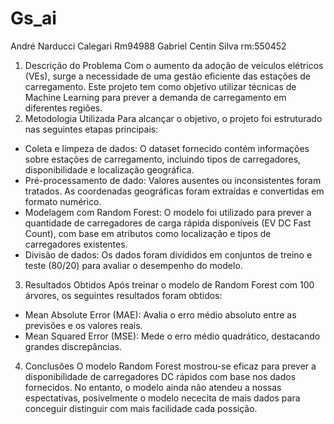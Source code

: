 # Gs_ai
André Narducci Calegari Rm94988
Gabriel Centin Silva rm:550452

1. Descrição do Problema
Com o aumento da adoção de veículos elétricos (VEs), surge a necessidade de uma gestão eficiente das estações de carregamento.
Este projeto tem como objetivo utilizar técnicas de Machine Learning para prever a demanda de carregamento em diferentes regiões.
2. Metodologia Utilizada
Para alcançar o objetivo, o projeto foi estruturado nas seguintes etapas principais:
- Coleta e limpeza de dados: O dataset fornecido contém informações sobre estações de carregamento, incluindo tipos de carregadores, disponibilidade e localização geográfica.
- Pré-processamento de dado: Valores ausentes ou inconsistentes foram tratados. As coordenadas geográficas foram extraídas e convertidas em formato numérico.
- Modelagem com Random Forest: O modelo foi utilizado para prever a quantidade de carregadores de carga rápida disponíveis (EV DC Fast Count), com base em atributos como localização e tipos de carregadores existentes.
- Divisão de dados: Os dados foram divididos em conjuntos de treino e teste (80/20) para avaliar o desempenho do modelo.
3. Resultados Obtidos
Após treinar o modelo de Random Forest com 100 árvores, os seguintes resultados foram obtidos:
- Mean Absolute Error (MAE): Avalia o erro médio absoluto entre as previsões e os valores reais.
- Mean Squared Error (MSE): Mede o erro médio quadrático, destacando grandes discrepâncias.
4. Conclusões
O modelo Random Forest mostrou-se eficaz para prever a disponibilidade de carregadores DC rápidos com base nos dados fornecidos.
No entanto, o modelo ainda não atendeu a nossas espectativas, posivelmente o modelo nececita de mais dados para conceguir distinguir com mais facilidade cada possição.
